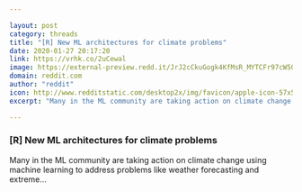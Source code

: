 ```yaml
---

layout: post
category: threads
title: "[R] New ML architectures for climate problems"
date: 2020-01-27 20:17:20
link: https://vrhk.co/2uCewal
image: https://external-preview.redd.it/JrJ2cCkuGogk4KfMsR_MYTCFr97cW50Op_eM-nRkN4U.jpg?width=1200&height=628.272251309&auto=webp&s=1ad0d2caecb86848a17de5517051aca9bfe2062a
domain: reddit.com
author: "reddit"
icon: http://www.redditstatic.com/desktop2x/img/favicon/apple-icon-57x57.png
excerpt: "Many in the ML community are taking action on climate change using machine learning to address problems like weather forecasting and extreme..."

---
```


### [R] New ML architectures for climate problems

Many in the ML community are taking action on climate change using machine learning to address problems like weather forecasting and extreme...